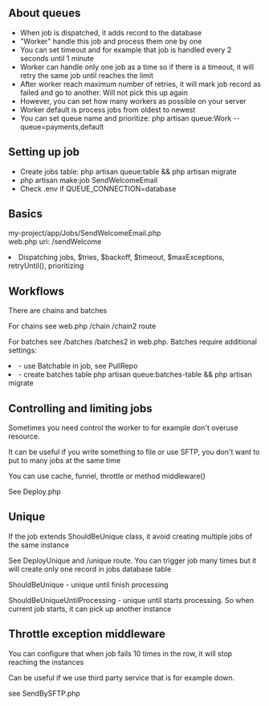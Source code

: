 ## About queues

<ul>
<li>When job is dispatched, it adds record to the database</li>
<li>"Worker" handle this job and process them one by one</li>
<li>You can set timeout and for example that job is handled every 2 seconds until 1 minute</li>
<li>Worker can handle only one job as a time so if there is a timeout, it will retry the same job until reaches the limit</li>
<li>After worker reach maximum number of retries, it will mark job record as failed and go to another. Will not pick this up again</li>
<li>However, you can set how many workers as possible on your server</li>
<li>Worker default is process jobs from oldest to newest</li>
<li>You can set queue name and prioritize: php artisan queue:Work --queue=payments,default</li>
</ul>

## Setting up job

<ul>
<li>Create jobs table: php artisan queue:table && php artisan migrate</li>
<li>php artisan make:job SendWelcomeEmail</li>
<li>Check .env if QUEUE_CONNECTION=database</li> 
</ul>

## Basics
my-project/app/Jobs/SendWelcomeEmail.php<br>
web.php uri: /sendWelcome
<li>Dispatching jobs, $tries, $backoff, $timeout, $maxExceptions, retryUntil(), prioritizing</li>

## Workflows
<p>There are chains and batches</p>
<p>For chains see web.php /chain /chain2 route</p>
<p>For batches see /batches /batches2 in web.php. Batches require additional settings:</p>
<li>- use Batchable in job, see PullRepo</li>
<li>- create batches table php artisan queue:batches-table && php artisan migrate</li>

## Controlling and limiting jobs
<p>Sometimes you need control the worker to for example don't overuse resource.</p>
<p>It can be useful if you write something to file or use SFTP, you don't want to put to many jobs at the same time</p>
<p>You can use cache, funnel, throttle or method middleware()</p>
<p>See Deploy.php</p>

## Unique
<p>If the job extends ShouldBeUnique class, it avoid creating multiple jobs of the same instance</p>
<p>See DeployUnique and /unique route. You can trigger job many times but it will create only one record in jobs database table</p>
<p>ShouldBeUnique - unique until finish processing</p>
<p>ShouldBeUniqueUntilProcessing - unique until starts processing. So when current job starts, it can pick up another instance</p>

## Throttle exception middleware
<p>You can configure that when job fails 10 times in the row, it will stop reaching the instances</p>
<p>Can be useful if we use third party service that is for example down.</p>
<p>see SendBySFTP.php</p>

## 
